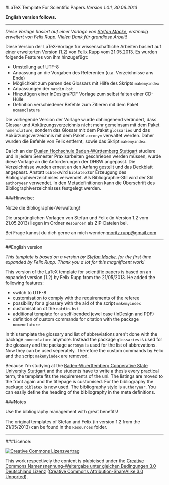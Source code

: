 
#LaTeX Template For Scientific Papers
*Version 1.0.1, 30.06.2013*

**English version follows.**

---

*Diese Vorlage basiert auf einer Vorlage von [Stefan Macke](http://blog.stefan-macke.com/2009/04/24/latex-vorlage-fuer-meine-masterarbeit-an-der-ohm-hochschule-nuernberg/), erstmalig erweitert von Felix Rupp. Vielen Dank für grandiose Arbeit!*

Diese Version der LaTeX-Vorlage für wissenschaftliche Arbeiten basiert auf einer erweiterten Version (1.2) von [Felix Rupp](https://github.com/felixrupp/LaTeX-Vorlage-Wissenschaftliche-Arbeit) vom 21.05.2013. Es wurden folgende Features von ihm hinzugefügt:

* Umstellung auf UTF-8
* Anpassung an die Vorgaben des Referenten (u.a. Verzeichnisse ans Ende)
* Möglichkeit zum parsen des Glossars mit Hilfe des Skripts `makemyindex`
* Anpassungen der `natdin.bst`
* Hinzufügen einer InDesign/PDF Vorlage zum selbst falten einer CD-Hülle
* Definition verschiedener Befehle zum Zitieren mit dem Paket `nomenclature`


Die vorliegende Version der Vorlage wurde dahingehend verändert, dass Glossar und Abkürzungsverzeichnis nicht mehr gemeinsam mit dem Paket `nomenclature`, sondern das Glossar mit dem Paket `glossaries` und das Abkürzungsverzeichnis mit dem Paket `acronym` verwaltet werden. Daher wurden die Befehle von Felix entfernt, sowie das Skript `makemyindex`.

Da ich an der [Dualen Hochschule Baden-Württemberg Stuttgart](http://www.dhbw-stuttgart.de) studiere und in jedem Semester Praxisarbeiten geschrieben werden müssen, wurde diese Vorlage an die Anforderungen der DHBW angepasst. Die Verzeichnisse wurden erneut an den Anfang gestellt und das Deckblatt angepasst. Anstatt `bibtex`wird `biblatex`zur Erzeugung des Bibliographiverzeichnises verwendet. Als Bibliographie-Stil wird der Stil `authoryear` verwendet. In den Metadefinitionen kann die Überschrift des Bibliographiverzeichnisses festgelegt werden.

###Hinweise:


Nutze die Bibliographie-Verwaltung! 

Die ursprünglichen Vorlagen von Stefan und Felix (in Version 1.2 vom 21.05.2013) liegen im Ordner `Resourcen` als ZIP-Dateien bei.

Bei Frage kannst du dich gerne an mich wenden:[moritz.rupp@gmail.com](mailto:morit.zrupp@gmail.com)

---
##English version

*This template is based on a version by [Stefan Macke](http://blog.stefan-macke.com/2009/04/24/latex-vorlage-fuer-meine-masterarbeit-an-der-ohm-hochschule-nuernberg/), for the first time expanded by Felix Rupp. Thank you a lot for this magnificent work!*

This version of the LaTeX template for scientific papers is based on an expanded version (1.2) by Felix Rupp from the 21/05/2013. He added the following features:

* switch to UTF-8
* customisation to comply with the requirements of the referee
* possibility for a glossary with the aid of the script `makemyindex`
* customisation of the `natdin.bst`
* additional template for a self-bended jewel case (InDesign and PDF)
* definition of custom commands for citation with the package `nomenclature`

In this template the glossary and list of abbreviations aren't done with the package `nomenclature` anymore. Instead the package `glossaries` is used for the glossary and the package `acronym` is used for the list of abbrevations. Now they can be used seperately. Therefore the custom commands by Felix and the script `makemyindex` are removed.

Because I'm studying at the [Baden-Wuerttemberg Cooperative State University Stuttgart](http://www.dhbw-stuttgart.de/service/english/about-us.html) and the students have to write a thesis every practical term, the template fits the requirements of the uni. The listings are moved to the front again and the titlepage is customised. For the bibliography the package `biblatex` is now used. The bibliography style is `authoryear`. You can easily define the heading of the bibliography in the meta definitions.

###Notes

Use the bibliography management with great benefits!

The original templates of Stefan and Felix (in version 1.2 from the 21/05/2013) can be found in the `Resources` folder.

---

###Licence:

[![Creative Commons Lizenzvertrag](http://i.creativecommons.org/l/by-sa/3.0/de/88x31.png)](http://creativecommons.org/licenses/by-sa/3.0/de/)

This work respectively the content is plubicised under the [Creative Commons Namensnennung-Weitergabe unter gleichen Bedingungen 3.0 Deutschland Lizenz](http://creativecommons.org/licenses/by-sa/3.0/de/) ([Creative Commons Attribution-ShareAlike 3.0 Unported](http://creativecommons.org/licenses/by-sa/3.0/)).